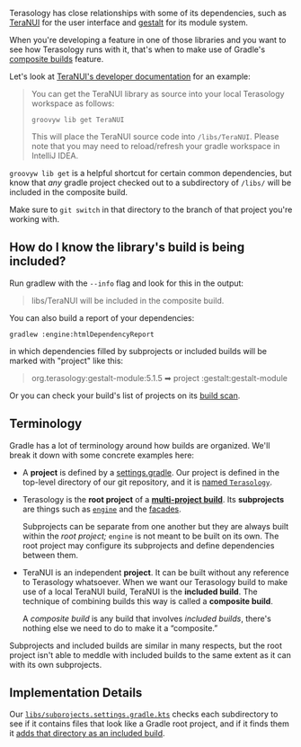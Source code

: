 Terasology has close relationships with some of its dependencies, such as [TeraNUI](https://github.com/MovingBlocks/TeraNUI) for the user interface and [gestalt](https://github.com/MovingBlocks/gestalt) for its module system.

When you're developing a feature in one of those libraries and you want to see how Terasology runs with it, that's when to make use of Gradle's [composite builds](https://docs.gradle.org/current/userguide/composite_builds.html#composite_builds) feature.

Let's look at [TeraNUI's developer documentation](https://github.com/MovingBlocks/TeraNUI/#-development) for an example:

> You can get the TeraNUI library as source into your local Terasology workspace as follows:
>
> `groovyw lib get TeraNUI`
>
> This will place the TeraNUI source code into `/libs/TeraNUI`. Please note that you may need to reload/refresh your gradle workspace in IntelliJ IDEA.

`groovyw lib get` is a helpful shortcut for certain common dependencies, but know that _any_ gradle project checked out to a subdirectory of `/libs/` will be included in the composite build.

Make sure to `git switch` in that directory to the branch of that project you're working with.

## How do I know the library's build is being included?

Run gradlew with the `--info` flag and look for this in the output:

> libs/TeraNUI will be included in the composite build.

You can also build a report of your dependencies:

```shell
gradlew :engine:htmlDependencyReport
```

in which dependencies filled by subprojects or included builds will be marked with "project" like this:

>  org.terasology:gestalt-module:5.1.5 ➡ project :gestalt:gestalt-module

Or you can check your build's list of projects on its [build scan](https://scans.gradle.com/).


## Terminology

Gradle has a lot of terminology around how builds are organized. We'll break it down with some concrete examples here:

* A **project** is defined by a [settings.gradle](https://github.com/MovingBlocks/Terasology/blob/develop/settings.gradle). Our project is defined in the top-level directory of our git repository, and it is [named `Terasology`](https://github.com/MovingBlocks/Terasology/blob/5cfb0c66f5457d16cffe1246a697314ccc1cd328/settings.gradle#L3).
* Terasology is the **root project** of a [**multi-project build**](https://docs.gradle.org/current/userguide/multi_project_builds.html). Its **subprojects** are things such as [`engine`](https://github.com/MovingBlocks/Terasology/blob/develop/engine/build.gradle) and the [facades](https://github.com/MovingBlocks/Terasology/blob/develop/facades/PC/build.gradle.kts).

  Subprojects can be separate from one another but they are always built within the _root project;_ `engine` is not meant to be built on its own. The root project may configure its subprojects and define dependencies between them.
* TeraNUI is an independent **project**. It can be built without any reference to Terasology whatsoever. When we want our Terasology build to make use of a local TeraNUI build, TeraNUI is the **included build**. The technique of combining builds this way is called a **composite build**.

  A _composite build_ is any build that involves _included builds_, there's nothing else we need to do to make it a “composite.”

Subprojects and included builds are similar in many respects, but the root project isn't able to meddle with included builds to the same extent as it can with its own subprojects.


## Implementation Details

Our [`libs/subprojects.settings.gradle.kts`](https://github.com/MovingBlocks/Terasology/blob/develop/libs/subprojects.settings.gradle.kts) checks each subdirectory
to see if it contains files that look like a Gradle root project, and if it finds them it [adds that directory as an included build](https://docs.gradle.org/current/dsl/org.gradle.api.initialization.Settings.html#org.gradle.api.initialization.Settings:includeBuild(java.lang.Object)).
